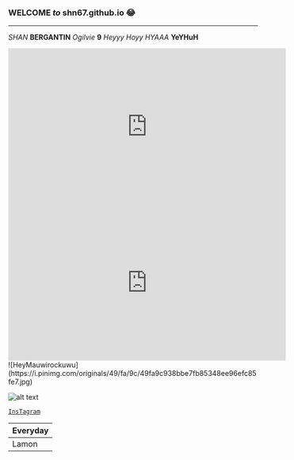 ### **WELCOME** *to* shn67.github.io :joy:
---
*SHAN* **BERGANTIN** *Ogilvie* **9**
*Heyyy Hoyy HYAAA*
**YeYHuH**
<iframe width="560" height="315" src="https://www.youtube.com/embed/fjuJgqrZSIk" title="YouTube video player" frameborder="0" allow="accelerometer; autoplay; clipboard-write; encrypted-media; gyroscope; picture-in-picture" allowfullscreen></iframe>
<iframe width="560" height="315" src="https://www.youtube.com/embed/dQw4w9WgXcQ" title="YouTube video player" frameborder="0" allow="accelerometer; autoplay; clipboard-write; encrypted-media; gyroscope; picture-in-picture" allowfullscreen></iframe>
![HeyMauwirockuwu](https://i.pinimg.com/originals/49/fa/9c/49fa9c938bbe7fb85348ee96efc85fe7.jpg)

![alt text](https://i.huffpost.com/gen/1873630/images/o-PIOJO-HERRERA-MEMES-facebook.jpg)

[`InsTagram`](https://www.youtube.com/watch?v=dQw4w9WgXcQ)

| Everyday | 
|----------|
|   Lamon  |
